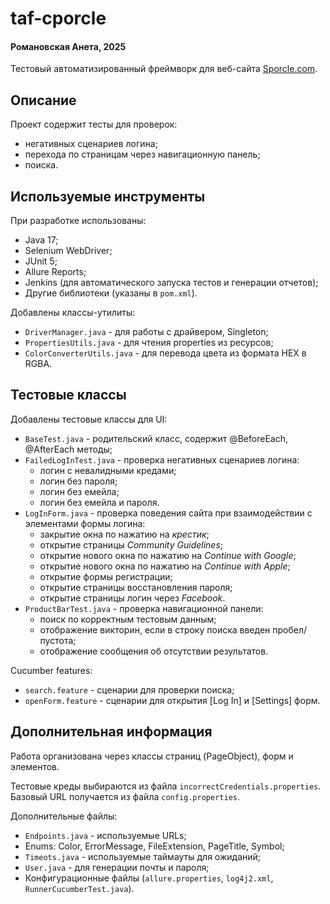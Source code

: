 # taf-cporcle

#### Романовская Анета, 2025

Тестовый автоматизированный фреймворк для веб-сайта [Sporcle.com](https://www.sporcle.com/).

## Описание

Проект содержит тесты для проверок:
- негативных сценариев логина;
- перехода по страницам через навигационную панель;
- поиска.

## Используемые инструменты

При разработке использованы:

- Java 17;
- Selenium WebDriver;
- JUnit 5;
- Allure Reports;
- Jenkins (для автоматического запуска тестов и генерации отчетов);
- Другие библиотеки (указаны в `pom.xml`).

Добавлены классы-утилиты:

- `DriverManager.java` - для работы с драйвером, Singleton;
- `PropertiesUtils.java` - для чтения properties из ресурсов;
- `ColorConverterUtils.java` - для перевода цвета из формата HEX в RGBA.

## Тестовые классы

Добавлены тестовые классы для UI:

- `BaseTest.java` - родительский класс, содержит @BeforeEach, @AfterEach методы;
- `FailedLogInTest.java` - проверка негативных сценариев логина:
    - логин с невалидными кредами;
    - логин без пароля;
    - логин без емейла;
    - логин без емейла и пароля.
- `LogInForm.java` - проверка поведения сайта при взаимодействии с элементами формы логина:
    - закрытие окна по нажатию на *крестик*;
    - открытие страницы *Community Guidelines*;
    - открытие нового окна по нажатию на *Continue with Google*;
    - открытие нового окна по нажатию на *Continue with Apple*;
    - открытие формы регистрации;
    - открытие страницы восстановления пароля;
    - открытие страницы логин через *Facebook*.
- `ProductBarTest.java` - проверка навигационной панели:
    - поиск по корректным тестовым данным;
    - отображение викторин, если в строку поиска введен пробел/пустота;
    - отображение сообщения об отсутствии результатов.

Cucumber features:

- `search.feature` - сценарии для проверки поиска;
- `openForm.feature` - сценарии для открытия [Log In] и [Settings] форм.

## Дополнительная информация

Работа организована через классы страниц (PageObject), форм и элементов.

Тестовые креды выбираются из файла `incorrectCredentials.properties`.
Базовый URL получается из файла `config.properties`.

Дополнительные файлы:

- `Endpoints.java` - используемые URLs;
- Enums: Color, ErrorMessage, FileExtension, PageTitle, Symbol;
- `Timeots.java` - используемые таймауты для ожиданий;
- `User.java` - для генерации почты и пароля;
- Конфигурационные файлы (`allure.properties`, `log4j2.xml`, `RunnerCucumberTest.java`).

